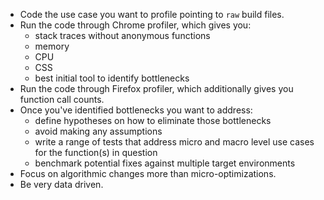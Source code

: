 * Code the use case you want to profile pointing to `raw` build files.
* Run the code through Chrome profiler, which gives you:
   * stack traces without anonymous functions
   * memory
   * CPU
   * CSS
   * best initial tool to identify bottlenecks
* Run the code through Firefox profiler, which additionally gives you function call counts.
* Once you've identified bottlenecks you want to address:
   * define hypotheses on how to eliminate those bottlenecks
   * avoid making any assumptions
   * write a range of tests that address micro and macro level use cases for the function(s) in question
   * benchmark potential fixes against multiple target environments
* Focus on algorithmic changes more than micro-optimizations.
* Be very data driven.


